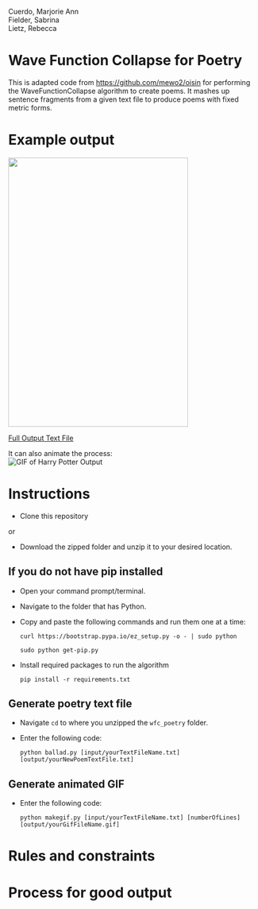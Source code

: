 Cuerdo, Marjorie Ann  
Fielder, Sabrina  
Lietz, Rebecca  

# Wave Function Collapse for Poetry

This is adapted code from https://github.com/mewo2/oisin for performing the WaveFunctionCollapse algorithm to create poems. 
It mashes up sentence fragments from a given text file to produce poems with fixed metric forms. 

# Example output
<img src="https://raw.githubusercontent.com/marjcuerdo/wfc_poetry/main/output/hp.png" width="362" height="542">

[Full Output Text File](https://raw.githubusercontent.com/marjcuerdo/wfc_poetry/main/output/output_harrypotter1_1.txt)

It can also animate the process:  
![GIF of Harry Potter Output](https://raw.githubusercontent.com/marjcuerdo/wfc_poetry/main/output/hp.gif)

# Instructions 

* Clone this repository 

or 

* Download the zipped folder and unzip it to your desired location.

## If you do not have pip installed

* Open your command prompt/terminal.

* Navigate to the folder that has Python.

* Copy and paste the following commands and run them one at a time:

  `curl https://bootstrap.pypa.io/ez_setup.py -o - | sudo python`

  `sudo python get-pip.py`

* Install required packages to run the algorithm

  `pip install -r requirements.txt`

## Generate poetry text file

* Navigate `cd` to where you unzipped the `wfc_poetry` folder.
* Enter the following code:

  `python ballad.py [input/yourTextFileName.txt] [output/yourNewPoemTextFile.txt]`

## Generate animated GIF

* Enter the following code:

  `python makegif.py [input/yourTextFileName.txt] [numberOfLines] [output/yourGifFileName.gif]`

# Rules and constraints


# Process for good output


